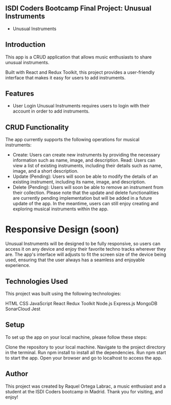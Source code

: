 ## ISDI Coders Bootcamp Final Project: Unusual Instruments

- Unusual Instruments

## Introduction

This app is a CRUD application that allows music enthusiasts to share unusual instruments.

Built with React and Redux Toolkit, this project provides a user-friendly interface that makes it easy for users to add instruments.

## Features

- User Login
  Unusual Instruments requires users to login with their account in order to add instruments.

## CRUD Functionality

The app currently supports the following operations for musical instruments:

- Create: Users can create new instruments by providing the necessary information such as name, image, and description.
  Read: Users can view a list of existing instruments, including their details such as name, image, and a short description.
- Update (Pending): Users will soon be able to modify the details of an existing instrument, including its name, image, and description.
- Delete (Pending): Users will soon be able to remove an instrument from their collection.
  Please note that the update and delete functionalities are currently pending implementation but will be added in a future update of the app. In the meantime, users can still enjoy creating and exploring musical instruments within the app.

# Responsive Design (soon)

Unusual Instruments will be designed to be fully responsive, so users can access it on any device and enjoy their favorite techno tracks wherever they are. The app's interface will adjusts to fit the screen size of the device being used, ensuring that the user always has a seamless and enjoyable experience.

## Technologies Used

This project was built using the following technologies:

HTML
CSS
JavaScript
React
Redux Toolkit
Node.js
Express.js
MongoDB
SonarCloud
Jest

## Setup

To set up the app on your local machine, please follow these steps:

Clone the repository to your local machine.
Navigate to the project directory in the terminal.
Run npm install to install all the dependencies.
Run npm start to start the app.
Open your browser and go to localhost to access the app.

## Author

This project was created by Raquel Ortega Labrac, a music enthusiast and a student at the ISDI Coders bootcamp in Madrid. Thank you for visiting, and enjoy!
